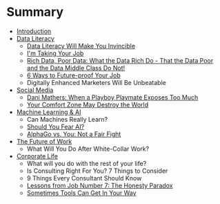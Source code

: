 # Summary

* [Introduction](README.md)
* [Data Literacy](chapter1.md)
   * [Data Literacy Will Make You Invincible](data_literacy_will_make_you_invincible.md)
   * [I'm Taking Your Job](im_taking_your_job.md)
   * [Rich Data, Poor Data: What the Data Rich Do - That the Data Poor and the Data Middle Class Do Not!](rich_data,_poor_data_what_the_data_rich_do_-_that_.md)
   * [6 Ways to Future-proof Your Job](6_ways_to_future-proof_your_job.md)
   * Digitally Enhanced Marketers Will Be Unbeatable
* [Social Media](social_media.md)
   * [Dani Mathers: When a Playboy Playmate Exposes Too Much](dani_mathers_when_a_playboy_playmate_exposes_too_m.md)
   * [Your Comfort Zone May Destroy the World](your_comfort_zone_may_destroy_the_world.md)
* [Machine Learning & AI](machine_learning_&_ai.md)
   * Can Machines Really Learn?
   * [Should You Fear AI?](should_you_fear_ai.md)
   * [AlphaGo vs. You: Not a Fair Fight](alphago_vs_you_not_a_fair_fight.md)
* [The Future of Work](the_future_of_work.md)
   * What Will You Do After White-Collar Work?
* [Corporate Life](corporate_life.md)
   * What will you do with the rest of your life?
   * Is Consulting Right For You? 7 Things to Consider
   * 9 Things Every Consultant Should Know
   * [Lessons from Job Number 7: The Honesty Paradox](lessons_from_job_number_7_the_honesty_paradox.md)
   * [Sometimes Tools Can Get In Your Way](sometimes_tools_can_get_in_your_way.md)

